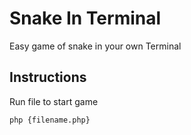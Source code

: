# Snake In Terminal

Easy game of snake in your own Terminal


## Instructions

Run file to start game

```php {filename.php}```
